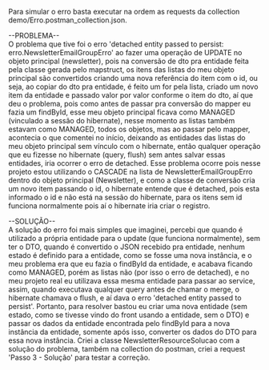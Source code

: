 Para simular o erro basta executar na ordem as requests da collection demo/Erro.postman_collection.json.

--PROBLEMA--<br>
O problema que tive foi o erro 'detached entity passed to persist: erro.NewsletterEmailGroupErro' ao fazer uma operação de UPDATE no objeto principal (newsletter), pois na conversão de dto pra entidade feita pela classe gerada pelo mapstruct, os itens das listas do meu objeto principal são convertidos criando uma nova referência do item com o id, ou seja, ao copiar do dto pra entidade, é feito um for pela lista, criado um novo item da entidade e passado valor por valor conforme o item do dto, aí que deu o problema, pois como antes de passar pra conversão do mapper eu fazia um findById, esse meu objeto principal ficava como MANAGED (vinculado a sessão do hibernate), nesse momento as listas também estavam como MANAGED, todos os objetos, mas ao passar pelo mapper, acontecia o que comentei no início, deixando as entidades das listas do meu objeto principal sem vínculo com o hibernate, então qualquer operação que eu fizesse no hibernate (query, flush) sem antes salvar essas entidades, iria ocorrer o erro de detached.
Esse problema ocorre pois nesse projeto estou utilizando o CASCADE na lista de NewsletterEmailGroupErro dentro do objeto principal (Newsletter), e como a classe de conversão cria um novo item passando o id, o hibernate entende que é detached, pois esta informado o id e não está na sessão do hibernate, para os itens sem id funciona normalmente pois aí o hibernate iria criar o registro.

--SOLUÇÃO--<br>
A solução do erro foi mais simples que imaginei, percebi que quando é utilizado a própria entidade para o update (que funciona normalmente), sem ter o DTO, quando é convertido o JSON recebido pra entidade, nenhum estado é definido para a entidade, como se fosse uma nova instância, e o meu problema era que eu fazia o findById da entidade, e acabava ficando como MANAGED, porém as listas não (por isso o erro de detached), e no meu projeto real eu utilizava essa mesma entidade para passar ao service, assim, quando executava qualquer query antes de chamar o merge, o hibernate chamava o flush, e aí dava o erro 'detached entity passed to persist'. Portanto, para resolver bastou eu criar uma nova entidade (sem estado, como se tivesse vindo do front usando a entidade, sem o DTO) e passar os dados da entidade encontrada pelo findById para a nova instância da entidade, somente após isso, converter os dados do DTO para essa nova instância. Criei a classe NewsletterResourceSolucao com a solução do problema, também na collection do postman, criei a request 'Passo 3 - Solução' para testar a correção.
